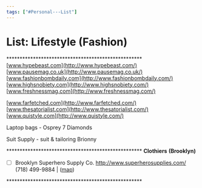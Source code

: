 ```yaml
---
tags: ["#Personal---List"]
---
```

# List: Lifestyle (Fashion)

\*\*\*\*\*\*\*\*\*\*\*\*\*\*\*\*\*\*\*\*\*\*\*\*\*\*\*\*\*\*\*\*\*\*\*\*\*\*\*\*\*\*\*\*\*\*\*\*\*\*\*
[www.hypebeast.com](http://www.hypebeast.com/)
[www.pausemag.co.uk](http://www.pausemag.co.uk/)
[www.fashionbombdaily.com](http://www.fashionbombdaily.com/)
[www.highsnobiety.com](http://www.highsnobiety.com/)
[www.freshnessmag.com](http://www.freshnessmag.com/)

[www.farfetched.com](http://www.farfetched.com/)
[www.thesatorialist.com](http://www.thesatorialist.com/)
[www.quistyle.com](http://www.quistyle.com/)

Laptop bags - Osprey
7 Diamonds

Suit Supply - suit & tailoring
Brionny

\*\*\*\*\*\*\*\*\*\*\*\*\*\*\*\*\*\*\*\*\*\*\*\*\*\*\*\*\*\*\*\*\*\*\*\*\*\*\*\*\*\*\*\*\*\*\*\*\*\*\*
**Clothiers** **(Brooklyn)**

- [ ] Brooklyn Superhero Supply Co.
<http://www.superherosupplies.com/>
(718) 499-9884 | ([map](https://www.google.com/maps/place/372+5th+Ave,+Brooklyn,+NY+11215/@40.6714252,-73.9891383,16z/data=!4m2!3m1!1s0x89c25afe75ca536f:0x6d272f0067cb8a4b?hl=en))

\*\*\*\*\*\*\*\*\*\*\*\*\*\*\*\*\*\*\*\*\*\*\*\*\*\*\*\*\*\*\*\*\*\*\*\*\*\*\*\*\*\*\*\*\*\*\*\*\*\*\*
